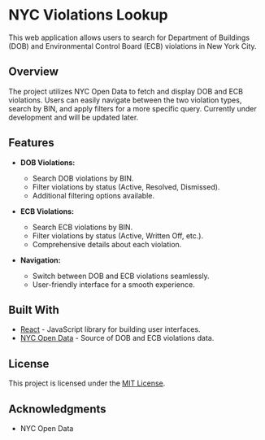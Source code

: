 # NYC Violations Lookup

This web application allows users to search for Department of Buildings (DOB) and Environmental Control Board (ECB) violations in New York City.

## Overview

The project utilizes NYC Open Data to fetch and display DOB and ECB violations. Users can easily navigate between the two violation types, search by BIN, and apply filters for a more specific query. Currently under development and will be updated later.

## Features

- **DOB Violations:**
  - Search DOB violations by BIN.
  - Filter violations by status (Active, Resolved, Dismissed).
  - Additional filtering options available.

- **ECB Violations:**
  - Search ECB violations by BIN.
  - Filter violations by status (Active, Written Off, etc.).
  - Comprehensive details about each violation.

- **Navigation:**
  - Switch between DOB and ECB violations seamlessly.
  - User-friendly interface for a smooth experience.

## Built With

- [React](https://reactjs.org/) - JavaScript library for building user interfaces.
- [NYC Open Data](https://opendata.cityofnewyork.us/) - Source of DOB and ECB violations data.


## License

This project is licensed under the [MIT License](LICENSE).

## Acknowledgments

- NYC Open Data
